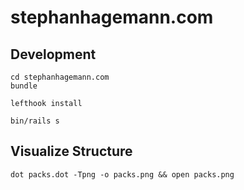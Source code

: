# stephanhagemann.com

## Development

```
cd stephanhagemann.com
bundle

lefthook install

bin/rails s
```

## Visualize Structure

```
dot packs.dot -Tpng -o packs.png && open packs.png
```
